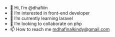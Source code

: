 - 👋 Hi, I’m @dhafiiin
- 👀 I’m interested in front-end developer
- 🌱 I’m currently learning laravel
- 💞️ I’m looking to collaborate on php
- 📫 How to reach me mdhafinalkindy@gmail.com

<!---
dhafiiin/dhafiiin is a ✨ special ✨ repository because its `README.md` (this file) appears on your GitHub profile.
You can click the Preview link to take a look at your changes.
--->

